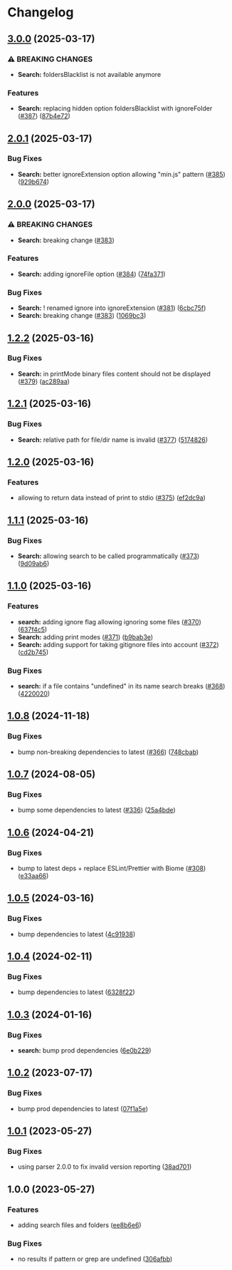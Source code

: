 # Changelog

## [3.0.0](https://github.com/versini-org/node-cli/compare/search-v2.0.1...search-v3.0.0) (2025-03-17)


### ⚠ BREAKING CHANGES

* **Search:** foldersBlacklist is not available anymore

### Features

* **Search:** replacing hidden option foldersBlacklist with ignoreFolder ([#387](https://github.com/versini-org/node-cli/issues/387)) ([87b4e72](https://github.com/versini-org/node-cli/commit/87b4e725a9dadea1ab9e2aefcfca55ff0ed6d4f0))

## [2.0.1](https://github.com/versini-org/node-cli/compare/search-v2.0.0...search-v2.0.1) (2025-03-17)


### Bug Fixes

* **Search:** better ignoreExtension option allowing "min.js" pattern ([#385](https://github.com/versini-org/node-cli/issues/385)) ([929b674](https://github.com/versini-org/node-cli/commit/929b67447a57051c30c57a5c858f3650660433db))

## [2.0.0](https://github.com/versini-org/node-cli/compare/search-v1.2.2...search-v2.0.0) (2025-03-17)


### ⚠ BREAKING CHANGES

* **Search:** breaking change ([#383](https://github.com/versini-org/node-cli/issues/383))

### Features

* **Search:** adding ignoreFile option ([#384](https://github.com/versini-org/node-cli/issues/384)) ([74fa371](https://github.com/versini-org/node-cli/commit/74fa371d67c6048f378866e3b6f904a94d4ef43a))


### Bug Fixes

* **Search:** ! renamed ignore into ignoreExtension ([#381](https://github.com/versini-org/node-cli/issues/381)) ([6cbc75f](https://github.com/versini-org/node-cli/commit/6cbc75f33a6132f24bae790937484fba1c6437d2))
* **Search:** breaking change ([#383](https://github.com/versini-org/node-cli/issues/383)) ([1069bc3](https://github.com/versini-org/node-cli/commit/1069bc3a7b03580cb4edd1bb4c4b3f2e20387070))

## [1.2.2](https://github.com/versini-org/node-cli/compare/search-v1.2.1...search-v1.2.2) (2025-03-16)


### Bug Fixes

* **Search:** in printMode binary files content should not be displayed ([#379](https://github.com/versini-org/node-cli/issues/379)) ([ac289aa](https://github.com/versini-org/node-cli/commit/ac289aa76b7c4daf2b872b3c5aaf21a62fb1b760))

## [1.2.1](https://github.com/versini-org/node-cli/compare/search-v1.2.0...search-v1.2.1) (2025-03-16)


### Bug Fixes

* **Search:** relative path for file/dir name is invalid ([#377](https://github.com/versini-org/node-cli/issues/377)) ([5174826](https://github.com/versini-org/node-cli/commit/5174826f8dec8195de8d22b8a225fa88b42a681f))

## [1.2.0](https://github.com/versini-org/node-cli/compare/search-v1.1.1...search-v1.2.0) (2025-03-16)


### Features

* allowing to return data instead of print to stdio ([#375](https://github.com/versini-org/node-cli/issues/375)) ([ef2dc9a](https://github.com/versini-org/node-cli/commit/ef2dc9a6cd7048b88e59da018b6976b523307cc3))

## [1.1.1](https://github.com/versini-org/node-cli/compare/search-v1.1.0...search-v1.1.1) (2025-03-16)


### Bug Fixes

* **Search:** allowing search to be called programmatically ([#373](https://github.com/versini-org/node-cli/issues/373)) ([9d09ab6](https://github.com/versini-org/node-cli/commit/9d09ab618660d00b13bd75ff509265741ffc6c0d))

## [1.1.0](https://github.com/versini-org/node-cli/compare/search-v1.0.8...search-v1.1.0) (2025-03-16)


### Features

* **search:** adding ignore flag allowing ignoring some files ([#370](https://github.com/versini-org/node-cli/issues/370)) ([637f4c5](https://github.com/versini-org/node-cli/commit/637f4c568d22634aeba2e7a878abbdab0c1a0973))
* **Search:** adding print modes ([#371](https://github.com/versini-org/node-cli/issues/371)) ([b9bab3e](https://github.com/versini-org/node-cli/commit/b9bab3e09f07aba3935424f917b00dec7cec54c1))
* **Search:** adding support for taking gitignore files into account ([#372](https://github.com/versini-org/node-cli/issues/372)) ([cd2b745](https://github.com/versini-org/node-cli/commit/cd2b745064da58175e2c3cc03c37df3393ae8a42))


### Bug Fixes

* **search:** if a file contains "undefined" in its name search breaks ([#368](https://github.com/versini-org/node-cli/issues/368)) ([4220020](https://github.com/versini-org/node-cli/commit/4220020a4ae693f8d6f61b182add4e8b3dbedd8e))

## [1.0.8](https://github.com/versini-org/node-cli/compare/search-v1.0.7...search-v1.0.8) (2024-11-18)


### Bug Fixes

* bump non-breaking dependencies to latest ([#366](https://github.com/versini-org/node-cli/issues/366)) ([748cbab](https://github.com/versini-org/node-cli/commit/748cbab716d61c7a69746e99c99b754322c96b2c))

## [1.0.7](https://github.com/aversini/node-cli/compare/search-v1.0.6...search-v1.0.7) (2024-08-05)


### Bug Fixes

* bump some dependencies to latest ([#336](https://github.com/aversini/node-cli/issues/336)) ([25a4bde](https://github.com/aversini/node-cli/commit/25a4bde77249c81017db1ffa852afe619298aad8))

## [1.0.6](https://github.com/aversini/node-cli/compare/search-v1.0.5...search-v1.0.6) (2024-04-21)


### Bug Fixes

* bump to latest deps + replace ESLint/Prettier with Biome ([#308](https://github.com/aversini/node-cli/issues/308)) ([e33aa66](https://github.com/aversini/node-cli/commit/e33aa66c0a1b95cc7fb9e10cdac2a60eefd309de))

## [1.0.5](https://github.com/aversini/node-cli/compare/search-v1.0.4...search-v1.0.5) (2024-03-16)


### Bug Fixes

* bump dependencies to latest ([4c91938](https://github.com/aversini/node-cli/commit/4c9193837c89d3aa9b4f82afa22e3f0668fdea6e))

## [1.0.4](https://github.com/aversini/node-cli/compare/search-v1.0.3...search-v1.0.4) (2024-02-11)


### Bug Fixes

* bump dependencies to latest ([6328f22](https://github.com/aversini/node-cli/commit/6328f22523f7760932d563f79cace26715b17d7d))

## [1.0.3](https://github.com/aversini/node-cli/compare/search-v1.0.2...search-v1.0.3) (2024-01-16)


### Bug Fixes

* **search:** bump prod dependencies ([6e0b229](https://github.com/aversini/node-cli/commit/6e0b2294e0e9660689278c11bec9a36352de48ce))

## [1.0.2](https://github.com/aversini/node-cli/compare/search-v1.0.1...search-v1.0.2) (2023-07-17)


### Bug Fixes

* bump prod dependencies to latest ([07f1a5e](https://github.com/aversini/node-cli/commit/07f1a5e098be2990e4cc2387b9ad5dfc0ae89b2a))

## [1.0.1](https://github.com/aversini/node-cli/compare/search-v1.0.0...search-v1.0.1) (2023-05-27)


### Bug Fixes

* using parser 2.0.0 to fix invalid version reporting ([38ad701](https://github.com/aversini/node-cli/commit/38ad7013edb7888f73062e3daed3051d258a5546))

## 1.0.0 (2023-05-27)


### Features

* adding search files and folders ([ee8b6e6](https://github.com/aversini/node-cli/commit/ee8b6e689219aae7a1cd1fce78921f66c917f994))


### Bug Fixes

* no results if pattern or grep are undefined ([306afbb](https://github.com/aversini/node-cli/commit/306afbbfb7958e8c5aa6324d536683c44546161c))
